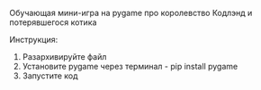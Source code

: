 Обучающая мини-игра на pygame про королевство Кодлэнд и потерявшегося котика




Инструкция:
1) Разархивируйте файл
2) Установите pygame через терминал - pip install pygame
2) Запустите код

